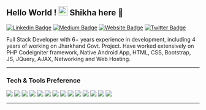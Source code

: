 ## Hello World !  <img src="https://github.com/TheDudeThatCode/TheDudeThatCode/blob/master/Assets/Earth.gif" width="24px"> Shikha here 👋
[![Linkedin Badge](https://img.shields.io/badge/-shikhapathak6-blue?style=flat&logo=Linkedin&logoColor=white&link=https://www.linkedin.com/in/shikhapathak6/)](https://www.linkedin.com/in/shikhapathak6/)
[![Medium Badge](https://img.shields.io/badge/-@shikhapathak6-000000?style=flat&labelColor=000000&logo=Medium&link=https://medium.com/@shikhapathak6)](https://medium.com/@shikhapathak6)
[![Website Badge](https://img.shields.io/badge/-shikhapathak6.github.io-47CCCC?style=flat&logo=Google-Chrome&logoColor=white&link=https://shikhapathak6.github.io/)](https://shikhapathak6.github.io/)
[![Twitter Badge](https://img.shields.io/badge/-@shikha_pathak6-1ca0f1?style=flat&labelColor=1ca0f1&logo=twitter&logoColor=white&link=https://twitter.com/shikha_pathak6)](https://twitter.com/shikha_pathak6)

Full Stack Developer with 6+ years experience in development, including 4 years of working on Jharkhand Govt. Project. Have worked extensively on PHP Codeigniter framework, Native Android App, HTML, CSS, Bootstrap, JS, JQuery, AJAX, Networking and Web Hosting.


---

### Tech & Tools Preference

<img src = "https://img.shields.io/badge/-HTML5-E34F26?style=flat&logo=html5&logoColor=white"> <img src = "https://img.shields.io/badge/-CSS3-1572B6?style=flat&logo=css3&logoColor=white">
<img src="https://img.shields.io/badge/-Bootstrap-563D7C?style=flat&logo=bootstrap&logoColor=white">
<img src="https://img.shields.io/badge/-PHP-5466b8?style=flat&logo=php&logoColor=white" > 
<img src="https://img.shields.io/badge/-JQuery-blue?style=flat&logo=jquery">
<img src="https://img.shields.io/badge/-JavaScript-eed718?style=flat&logo=javascript&logoColor=ffffff">
<img src="https://img.shields.io/badge/-json-02569B?style=flat&logo=json">
<img src="https://img.shields.io/badge/-MySQL-F29111?style=flat&logo=mysql&logoColor=FFFFFF">
<img src="https://img.shields.io/badge/-Firebase-FFA611?style=flat&logo=firebase&logoColor=FFFFFF">
<img src="http://img.shields.io/badge/-Git-F1502F?style=flat&logo=git&logoColor=FFFFFF">
<img src="http://img.shields.io/badge/-Github-000000?style=flat&logo=github&logoColor=FFFFFF">
<img src="http://img.shields.io/badge/-VS%20Code-007ACC?style=flat&logo=visual%20studio%20code&logoColor=white">
<img src="http://img.shields.io/badge/-Java-F89820?style=flat&logo=java&logoColor=white">
<img src="https://img.shields.io/badge/-Android-black?style=flat&logo=android">


---


